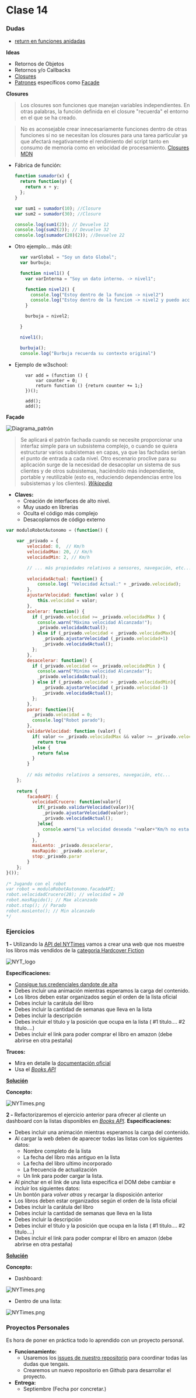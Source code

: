 # Clase 14

### Dudas

- [return en funciones anidadas](https://github.com/Fictizia/Curso-JS-para-desarrolladores-web_ed6/issues/9)

**Ideas**
- Retornos de Objetos
- Retornos y/o Callbacks
- [Closures](https://developer.mozilla.org/es/docs/Web/JavaScript/Closures)
- [Patrones](https://es.wikipedia.org/wiki/Patr%C3%B3n_de_dise%C3%B1o) específicos como [Facade](https://es.wikipedia.org/wiki/Facade_(patr%C3%B3n_de_dise%C3%B1o))

**Closures**
> Los closures son funciones que manejan variables independientes. En otras palabras, la función definida en el closure "recuerda" el entorno en el que se ha creado.

> No es aconsejable crear innecesariamente funciones dentro de otras funciones si no se necesitan los closures para una tarea particular ya que afectará negativamente el rendimiento del script tanto en consumo de memoria como en velocidad de procesamiento.
> [Closures MDN](https://developer.mozilla.org/es/docs/Web/JavaScript/Closures)

- Fábrica de función:
    ```javascript
	function sumador(x) {
	  return function(y) {
	    return x + y;
	  };
	}

	var sum1 = sumador(10); //Closure
	var sum2 = sumador(30);	//Closure

	console.log(sum1(2)); // Devuelve 12
	console.log(sum2(2)); // Devuelve 32
	console.log(sumador(20)(2)); //Devuelve 22
    ```

- Otro ejemplo... más útil:
    ```javascript
      var varGlobal = "Soy un dato Global";
      var burbuja;

      function nivel1() {
        var varInterna = "Soy un dato interno. -> nivel1";

        function nivel2() {
          console.log("Estoy dentro de la funcion -> nivel2")
          console.log("Estoy dentro de la funcion -> nivel2 y puedo acceder al nivel1: "+varInterna)
        }

        burbuja = nivel2;

      }

      nivel1();

      burbuja();
      console.log("Burbuja recuerda su contexto original")
    ```
- Ejemplo de w3school:
    ```
        var add = (function () {
            var counter = 0;
            return function () {return counter += 1;}
        })();
        
        add();
        add();
    ```


**Façade**

![Diagrama_patrón](https://upload.wikimedia.org/wikipedia/commons/d/d4/Facade_UML_class_diagram.svg)

> Se aplicará el patrón fachada cuando se necesite proporcionar una interfaz simple para un subsistema complejo, o cuando se quiera estructurar varios subsistemas en capas, ya que las fachadas serían el punto de entrada a cada nivel. Otro escenario proclive para su aplicación surge de la necesidad de desacoplar un sistema de sus clientes y de otros subsistemas, haciéndolo más independiente, portable y reutilizable (esto es, reduciendo dependencias entre los subsistemas y los clientes). *[Wikipedia](https://www.wikiwand.com/es/Facade_(patr%C3%B3n_de_dise%C3%B1o))*

- **Claves:**
	- Creación de interfaces de alto nivel.
	- Muy usado en librerías
	- Oculta el código más complejo
	- Desacoplarnos de código externo

```javascript	
var moduloRobotAutonomo = (function() {
 
    var _privado = {
        velocidad: 0,  // Km/h
        velocidadMax: 20, // Km/h
        velocidadMin: 2, // Km/h

        // ... más propiedades relativos a sensores, navegación, etc...
        
        velocidadActual: function() {
            console.log( "Velocidad Actual:" + _privado.velocidad);
        },
        ajustarVelocidad: function( valor ) {
            this.velocidad = valor;
        },
        acelerar: function() {
          if (_privado.velocidad >= _privado.velocidadMax ) {
            console.warn("Máxima velocidad Alcanzada!");
            _privado.velocidadActual();
          } else if (_privado.velocidad < _privado.velocidadMax){
              _privado.ajustarVelocidad (_privado.velocidad+1)
              _privado.velocidadActual();
          };
        },
        desacelerar: function() {
          if (_privado.velocidad <= _privado.velocidadMin ) {
            console.warn("Mínima velocidad Alcanzada!");
            _privado.velocidadActual();
          } else if (_privado.velocidad > _privado.velocidadMin){
              _privado.ajustarVelocidad (_privado.velocidad-1)
              _privado.velocidadActual();
          };
        },
        parar: function(){
          _privado.velocidad = 0;
          console.log("Robot parado");
        },
        validarVelocidad: function (valor) {
          if( valor <= _privado.velocidadMax && valor >= _privado.velocidadMin ){
            return true
          }else {
            return false
          }  
        }
		
		// más métodos relativos a sensores, navegación, etc...
    };
 
    return {
        facadeAPI: {
          velocidadCrucero: function(valor){
            if(_privado.validarVelocidad(valor)){
              _privado.ajustarVelocidad(valor);
              _privado.velocidadActual();
            }else{
              console.warn("La velocidad deseada "+valor+"Km/h no esta entre "+_privado.velocidadMin+"Km/h y los "+_privado.velocidadMax+"Km/h. permitidos" )
            }
          },
          masLento: _privado.desacelerar,
          masRapido: _privado.acelerar,
          stop:_privado.parar
        } 
    };
}());
 
/* Jugando con el robot
var robot = moduloRobotAutonomo.facadeAPI;
robot.velocidadCrucero(20); // velocidad = 20
robot.masRapido(); // Max alcanzado
robot.stop(); // Parado
robot.masLento(); // Min alcanzado
*/
```

### Ejercicios

**1 -** Utilizando la [API del NYTimes](http://developer.nytimes.com/docs) vamos a crear una web que nos muestre los libros más vendidos de la [categoria Hardcover Fiction](http://www.nytimes.com/best-sellers-books/2016-01-17/hardcover-fiction/list.html)

![NYT_logo](http://cdn1.theodysseyonline.com/files/2015/11/24/635839344246506130415536034_NYTimes-banner.jpg)

**Especificaciones:**
- [Consigue tus credenciales dandote de alta](https://myaccount.nytimes.com/auth/login?URI=http:/developer.nytimes.com/login/external)
- Debes incluir una animación mientras esperamos la carga del contenido.
- Los libros deben estar organizados según el orden de la lista oficial
- Debes incluir la carátula del libro
- Debes incluir la cantidad de semanas que lleva en la lista
- Debes incluir la descripción
- Debes incluir el titulo y la posición que ocupa en la lista ( #1 titulo.... #2 titulo....)
- Debes incluir el link para poder comprar el libro en amazon (debe abrirse en otra pestaña)

**Trucos:**
- Mira en detalle la [documentación oficial](http://developer.nytimes.com/docs)
- Usa el *[Books API](http://developer.nytimes.com/docs/books_api/)*

**[Solución](../otros/NYTimes_hardcover_fiction_today.html)**

**Concepto:**

![NYTimes.png](../otros/NYTimes.png)


**2 -** Refactorizaremos el ejercicio anterior para ofrecer al cliente un dashboard con la listas disponibles en *[Books API](http://developer.nytimes.com/docs/books_api/)*.
**Especificaciones:**
- Debes incluir una animación mientras esperamos la carga del contenido.
- Al cargar la web deben de aparecer todas las listas con los siguientes datos:
	- Nombre completo de la lista
	- La fecha del libro más antiguo en la lista
	- La fecha del libro ultimo incorporado
	- La frecuencia de actualización
	- Un link para poder cargar la lista.
- Al pinchar en el link de una lista especifica el DOM debe cambiar e incluir los siguientes datos:
- Un bontón para *volver atras* y recargar la disposición anterior
- Los libros deben estar organizados según el orden de la lista oficial
- Debes incluir la carátula del libro
- Debes incluir la cantidad de semanas que lleva en la lista
- Debes incluir la descripción
- Debes incluir el titulo y la posición que ocupa en la lista ( #1 titulo.... #2 titulo....)
- Debes incluir el link para poder comprar el libro en amazon (debe abrirse en otra pestaña)

**[Solución](../otros/NYTimes_best_sellers.html)**


**Concepto:**
- Dashboard:

![NYTimes.png](../otros/best_sellers1.png)

- Dentro de una lista:

![NYTimes.png](../otros/best_sellers2.png)


### Proyectos Personales

Es hora de poner en práctica todo lo aprendido con un proyecto personal.

- **Funcionamiento:**
	- Usaremos los [issues de nuestro repositorio](https://github.com/UlisesGascon/curso-js-web-developers-012016/issues) para coordinar todas las dudas que tengais.
	- Crearemos un nuevo repositorio en Github para desarrollar el proyecto.
- **Entrega:**
	- Septiembre (Fecha por concretar.)
